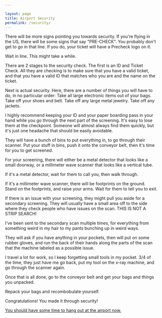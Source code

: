 ```yaml
---

layout: page
title: Airport Security
permalink: /security/
---
```


There will be more signs pointing you towards security. If you're flying in the US, there will be some signs that say "PRE-CHECK". You probably don't get to go in that line. If you do, your ticket will have a Precheck logo on it.

Wait in line. This might take a while.

There are 2 stages to the security check. The first is an ID and Ticket Check. All they are checking is to make sure that you have a valid ticket, and that you have a valid ID that matches who you are and the name on the ticket.

Next is actual security. Here, there are a number of things you will have to do, in no particular order: Take all large electronic items out of your bags. Take off your shoes and belt. Take off any large metal jewelry. Take off any jackets.

I highly recommend keeping your ID and your paper boarding pass in your hand while you go through the next part of the screening. It's easy to lose them at the checkpoint. Someone will almost always find them quickly, but it's just one headache that should be easily avoidable.

They will have a bunch of bins to put everything in, to go through their scanner. Put your stuff in bins, push it onto the conveyor belt, then it's time for you to get screened.

For your screening, there will either be a metal detector that looks like a small doorway, or a millimeter wave scanner that looks like a vertical tube.

If it's a metal detector, wait for them to call you, then walk through.

If it's a millimeter wave scanner, there will be footprints on the ground. Stand on the footprints, and raise your arms. Wait for them to tell you to exit.

If there is an issue with your screening, they might pull you aside for a secondary screening. They will usually have a small area off to the side where they check people who have issues on the scan. THIS IS NOT A STRIP SEARCH!

I've been sent to the secondary scan multiple times, for everything from something weird in my hair to my pants bunching up in weird ways.

They will ask if you have anything in your pockets, then will put on some rubber gloves, and run the back of their hands along the parts of the scan that the machine labeled as a possible issue.

I travel a lot for work, so I keep forgetting small tools in my pocket. 3/4 of the time, they just have me go back, put my tool on the x-ray machine, and go through the scanner again.

Once that is all done, go to the conveyor belt and get your bags and things you unpacked.

Repack your bags and recombobulate yourself.

Congratulations! You made it through security!

[You should have some time to hang out at the airport now.](/airport/)
